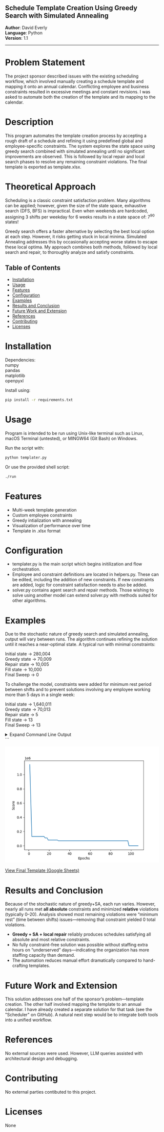## Schedule Template Creation Using Greedy Search with Simulated Annealing

**Author**: David Everly  
**Language**: Python  
**Version**: 1.1   

---

# Problem Statement  
The project sponsor described issues with the existing scheduling workflow, which involved manually creating a schedule template and mapping it onto an annual calendar. Conflicting employee and business constraints resulted in excessive meetings and constant revisions. I was asked to automate both the creation of the template and its mapping to the calendar. 
  
# Description  
This program automates the template creation process by accepting a rough draft of a schedule and refining it using predefined global and employee-specific constraints. The system explores the state space using greedy search combined with simulated annealing until no significant improvements are observed. This is followed by local repair and local search phases to resolve any remaining constraint violations. The final template is exported as template.xlsx.

# Theoretical Approach
Scheduling is a classic constraint satisfaction problem. Many algorithms can be applied; however, given the size of the state space, exhaustive search (DFS, BFS) is impractical. Even when weekends are hardcoded, assigning 3 shifts per weekday for 6 weeks results in a state space of: 7<sup>90</sup> states!  

Greedy search offers a faster alternative by selecting the best local option at each step. However, it risks getting stuck in local minima. Simulated Annealing addresses this by occasionally accepting worse states to escape these local optima. My approach combines both methods, followed by local search and repair, to thoroughly analyze and satisfy constraints.

## Table of Contents
- [Installation](#installation)
- [Usage](#usage)
- [Features](#features)
- [Configuration](#configuration)
- [Examples](#examples)
- [Results and Conclusion](#results-and-conclusion)
- [Future Work and Extension](#future-work-and-extension)
- [References](#references)
- [Contributing](#contributing)
- [Licenses](#licenses)

# Installation
Dependencies:   
numpy  
pandas  
matplotlib  
openpyxl  

Install using:  
```bash
pip install -r requirements.txt  
```  

# Usage
Program is intended to be run using Unix-like terminal such as Linux, macOS Terminal (untested), or MINGW64 (Git Bash) on Windows.  

Run the script with: 
```bash 
python templater.py 
```  
Or use the provided shell script:    
```bash
./run  
```

# Features  
- Multi-week template generation  
- Custom employee constraints  
- Greedy intialization with annealing  
- Visualization of performance over time  
- Template in .xlsx format  

# Configuration  
- templater.py is the main script which begins initilization and flow orchestration.  
- Employee and constraint definitions are located in helpers.py.  These can be edited, including the addition of new constraints.  If new constraints are added, logic for constraint satisfaction needs to also be added.
- solver.py contains agent search and repair methods. Those wishing to solve using another model can extend solver.py with methods suited for other algorithms.  

# Examples  
Due to the stochastic nature of greedy search and simulated annealing, output will vary between runs. The algorithm continues refining the solution until it reaches a near-optimal state. A typical run with minimal constraints:    

Initial state -> 280,004  
Greedy state  -> 70,009  
Repair state  -> 10,005  
Fill state    -> 10,000  
Final Sweep   -> 0  

To challenge the model, constraints were added for minimum rest period between shifts and to prevent solutions involving any employee working more than 5 days in a single week:  

Initial state -> 1,640,011  
Greedy state  -> 70,013  
Repair state  -> 5   
Fill state    -> 13  
Final Sweep   -> 13  

<details>
<summary>Expand Command Line Output</summary>

```text  
$ ./run
Total required shifts over 6 weeks: 99 (Total Hours: 1188)
Total available hours from staff: 1560.0
✅ Staff-hour capacity seems sufficient.
Week: 0
Day 0: Josh,Britt | Night: Ashley
Day 1: Britt,UNFILLED | Night: Megan
Day 2: Kati,UNFILLED | Night: Liz
Day 3: Josh,Britt | Night: Ashley
Day 4: Josh,UNFILLED | Night: Ashley
Day 5: David,Kati | Night: Liz
Day 6: David,Kati | Night: Liz
Week: 1
Day 0: Kati,Britt | Night: Liz
Day 1: Britt,UNFILLED | Night: Josh
Day 2: David,Megan | Night: Ashley
Day 3: Kati,Britt | Night: Liz
Day 4: Kati,UNFILLED | Night: Liz
Day 5: Megan,UNFILLED | Night: Ashley
Day 6: Megan,UNFILLED | Night: Ashley
Week: 2
Day 0: Megan,Britt | Night: Ashley
Day 1: Britt,UNFILLED | Night: Megan
Day 2: Josh,UNFILLED | Night: Liz
Day 3: Megan,Britt | Night: Ashley
Day 4: Megan,UNFILLED | Night: Ashley
Day 5: David,Josh | Night: Liz
Day 6: David,Josh | Night: Liz
Week: 3
Day 0: Josh,Megan | Night: Liz
Day 1: Kati,UNFILLED | Night: Megan
Day 2: David,Britt | Night: Ashley
Day 3: Josh,Megan | Night: Liz
Day 4: Josh,UNFILLED | Night: Liz
Day 5: Britt,UNFILLED | Night: Ashley
Day 6: Britt,UNFILLED | Night: Ashley
Week: 4
Day 0: Britt,Kati | Night: Ashley
Day 1: Kati,UNFILLED | Night: Josh
Day 2: Megan,UNFILLED | Night: Liz
Day 3: Britt,Josh | Night: Ashley
Day 4: Britt,UNFILLED | Night: Ashley
Day 5: David,Megan | Night: Liz
Day 6: David,Megan | Night: Liz
Week: 5
Day 0: Megan,Britt | Night: Liz
Day 1: Britt,UNFILLED | Night: Megan
Day 2: David,Josh | Night: Ashley
Day 3: Megan,Britt | Night: Liz
Day 4: Megan,UNFILLED | Night: Liz
Day 5: Josh,UNFILLED | Night: Ashley
Day 6: Josh,UNFILLED | Night: Ashley

Starting Score: 1640011     
Starting greedy initialization…
-----------------Greedy Phase Complete--------------    
Greedy best state
Week: 0
Day 0: Megan,Britt | Night: Ashley
Day 1: Britt,UNFILLED | Night: Megan
Day 2: Kati,Josh | Night: Liz
Day 3: Josh,Britt | Night: Ashley
Day 4: Josh,UNFILLED | Night: Ashley
Day 5: David,Kati | Night: Liz
Day 6: David,Kati | Night: Liz
Week: 1
Day 0: Kati,Britt | Night: Liz
Day 1: Britt,UNFILLED | Night: Josh
Day 2: David,Megan | Night: Ashley
Day 3: Kati,Britt | Night: Liz
Day 4: Kati,UNFILLED | Night: Liz
Day 5: Megan,UNFILLED | Night: Ashley
Day 6: Megan,UNFILLED | Night: Ashley
Week: 2
Day 0: Megan,Britt | Night: Ashley
Day 1: Britt,UNFILLED | Night: Megan
Day 2: Josh,Kati | Night: Liz
Day 3: Megan,Kati | Night: Ashley
Day 4: Megan,UNFILLED | Night: Ashley
Day 5: David,Josh | Night: Liz
Day 6: David,Josh | Night: Liz
Week: 3
Day 0: Josh,Britt | Night: Liz
Day 1: Britt,UNFILLED | Night: Megan
Day 2: David,Megan | Night: Ashley
Day 3: Josh,Megan | Night: Liz
Day 4: Josh,UNFILLED | Night: Liz
Day 5: Britt,UNFILLED | Night: Ashley
Day 6: Britt,UNFILLED | Night: Ashley
Week: 4
Day 0: Britt,Kati | Night: Ashley
Day 1: Kati,UNFILLED | Night: Josh
Day 2: Megan,Kati | Night: Liz
Day 3: Britt,Josh | Night: Ashley
Day 4: Britt,UNFILLED | Night: Ashley
Day 5: David,Megan | Night: Liz
Day 6: David,Megan | Night: Liz
Week: 5
Day 0: Josh,Britt | Night: Liz
Day 1: Britt,UNFILLED | Night: Megan
Day 2: David,Megan | Night: Ashley
Day 3: Megan,Josh | Night: Liz
Day 4: Britt,UNFILLED | Night: Liz
Day 5: Josh,UNFILLED | Night: Ashley
Day 6: Josh,UNFILLED | Night: Ashley

Score: 70013
Starting post-Greedy repair…
Repair: swapped Megan@000 with Kati@020 70013→60013     
Repair: swapped Megan@200 with Josh@030 60013→50021     
Repair: swapped Josh@021 with Kati@000 50021→50019      
Repair: swapped Britt@031 with Josh@040 50019→50018     
Repair: swapped Josh@200 with Kati@021 50018→20015      
Repair: swapped Josh@000 with Kati@140 20015→20014      
Repair: swapped Megan@212 with Josh@220 20014→10014     
Repair: swapped Britt@301 with Kati@231 10014→10013     
Repair: swapped Kati@221 with Josh@330 10013→10010      
Repair: swapped Britt@310 with Josh@300 10010→10009     
Repair: swapped Josh@412 with Ashley@402 10009→10008    
Repair: swapped Ashley@412 with Megan@512 10008→11      
Repair: swapped Josh@500 with Megan@412 11→9
Repair: swapped Ashley@512 with Josh@402 9→7
Repair: swapped Josh@412 with Ashley@402 7→6
Repair: swapped Josh@512 with Ashley@522 6→5
Finished repairs in 17 No further repairs after 17 epochs
After Repair state
Week: 0
Day 0: Kati,Britt | Night: Ashley
Day 1: Britt,UNFILLED | Night: Megan
Day 2: Megan,Josh | Night: Liz
Day 3: Megan,Josh | Night: Ashley
Day 4: Britt,UNFILLED | Night: Ashley
Day 5: David,Kati | Night: Liz
Day 6: David,Kati | Night: Liz
Week: 1
Day 0: Kati,Britt | Night: Liz
Day 1: Britt,UNFILLED | Night: Josh
Day 2: David,Megan | Night: Ashley
Day 3: Kati,Britt | Night: Liz
Day 4: Josh,UNFILLED | Night: Liz
Day 5: Megan,UNFILLED | Night: Ashley
Day 6: Megan,UNFILLED | Night: Ashley
Week: 2
Day 0: Kati,Britt | Night: Ashley
Day 1: Britt,UNFILLED | Night: Josh
Day 2: Megan,Josh | Night: Liz
Day 3: Megan,Britt | Night: Ashley
Day 4: Megan,UNFILLED | Night: Ashley
Day 5: David,Josh | Night: Liz
Day 6: David,Josh | Night: Liz
Week: 3
Day 0: Britt,Kati | Night: Liz
Day 1: Josh,UNFILLED | Night: Megan
Day 2: David,Megan | Night: Ashley
Day 3: Kati,Megan | Night: Liz
Day 4: Josh,UNFILLED | Night: Liz
Day 5: Britt,UNFILLED | Night: Ashley
Day 6: Britt,UNFILLED | Night: Ashley
Week: 4
Day 0: Britt,Kati | Night: Josh
Day 1: Kati,UNFILLED | Night: Ashley
Day 2: Megan,Kati | Night: Liz
Day 3: Britt,Josh | Night: Ashley
Day 4: Britt,UNFILLED | Night: Ashley
Day 5: David,Megan | Night: Liz
Day 6: David,Megan | Night: Liz
Week: 5
Day 0: Megan,Britt | Night: Liz
Day 1: Britt,UNFILLED | Night: Ashley
Day 2: David,Megan | Night: Josh
Day 3: Megan,Josh | Night: Liz
Day 4: Britt,UNFILLED | Night: Liz
Day 5: Josh,UNFILLED | Night: Ashley
Day 6: Josh,UNFILLED | Night: Ashley

Score: 5
-----------------Repair Phase Complete--------------    
Filling Minimums…
After Filling state
Week: 0
Day 0: Kati,Britt | Night: Ashley
Day 1: Britt,UNFILLED | Night: Megan
Day 2: Megan,Josh | Night: Liz
Day 3: Megan,Josh | Night: Ashley
Day 4: Britt,UNFILLED | Night: Ashley
Day 5: David,Kati | Night: Liz
Day 6: David,Kati | Night: Liz
Week: 1
Day 0: Kati,Britt | Night: Liz
Day 1: Britt,UNFILLED | Night: Josh
Day 2: David,Megan | Night: Ashley
Day 3: Kati,Britt | Night: Liz
Day 4: Josh,UNFILLED | Night: Liz
Day 5: Megan,UNFILLED | Night: Ashley
Day 6: Megan,UNFILLED | Night: Ashley
Week: 2
Day 0: Kati,Britt | Night: Ashley
Day 1: Britt,UNFILLED | Night: Josh
Day 2: Megan,Josh | Night: Liz
Day 3: Megan,Britt | Night: Ashley
Day 4: Megan,UNFILLED | Night: Ashley
Day 5: David,Josh | Night: Liz
Day 6: David,Josh | Night: Liz
Week: 3
Day 0: Britt,Kati | Night: Liz
Day 1: Josh,UNFILLED | Night: Megan
Day 2: David,Megan | Night: Ashley
Day 3: Kati,Megan | Night: Liz
Day 4: Josh,UNFILLED | Night: Liz
Day 5: Britt,UNFILLED | Night: Ashley
Day 6: Britt,UNFILLED | Night: Ashley
Week: 4
Day 0: Britt,Kati | Night: Josh
Day 1: Kati,UNFILLED | Night: Ashley
Day 2: Megan,Kati | Night: Liz
Day 3: Britt,Josh | Night: Ashley
Day 4: Britt,UNFILLED | Night: Ashley
Day 5: David,Megan | Night: Liz
Day 6: David,Megan | Night: Liz
Week: 5
Day 0: Megan,Britt | Night: Liz
Day 1: Britt,UNFILLED | Night: Ashley
Day 2: David,Megan | Night: Josh
Day 3: Megan,Josh | Night: Liz
Day 4: Britt,UNFILLED | Night: Liz
Day 5: Josh,UNFILLED | Night: Ashley
Day 6: Josh,UNFILLED | Night: Ashley

Score: 13
-----------------Fill Phase Complete--------------      
Final Sweep…
After Sweep state
Week: 0
Day 0: Kati,Britt | Night: Ashley
Day 1: Britt,Josh | Night: Megan
Day 2: Megan,Josh | Night: Liz
Day 3: Megan,Josh | Night: Ashley
Day 4: Britt,Josh | Night: Ashley
Day 5: David,Kati | Night: Liz
Day 6: David,Kati | Night: Liz
Week: 1
Day 0: Kati,Britt | Night: Liz
Day 1: Britt,UNFILLED | Night: Josh
Day 2: David,Megan | Night: Ashley
Day 3: Kati,Britt | Night: Liz
Day 4: Josh,Kati | Night: Liz
Day 5: Megan,UNFILLED | Night: Ashley
Day 6: Megan,UNFILLED | Night: Ashley
Week: 2
Day 0: Kati,Britt | Night: Ashley
Day 1: Britt,Kati | Night: Josh
Day 2: Megan,Josh | Night: Liz
Day 3: Megan,Britt | Night: Ashley
Day 4: Megan,Kati | Night: Ashley
Day 5: David,Josh | Night: Liz
Day 6: David,Josh | Night: Liz
Week: 3
Day 0: Britt,Kati | Night: Liz
Day 1: Josh,UNFILLED | Night: Megan
Day 2: David,Megan | Night: Ashley
Day 3: Kati,Megan | Night: Liz
Day 4: Josh,Kati | Night: Liz
Day 5: Britt,UNFILLED | Night: Ashley
Day 6: Britt,UNFILLED | Night: Ashley
Week: 4
Day 0: Britt,Kati | Night: Josh
Day 1: Kati,UNFILLED | Night: Ashley
Day 2: Megan,Kati | Night: Liz
Day 3: Britt,Josh | Night: Ashley
Day 4: Britt,UNFILLED | Night: Ashley
Day 5: David,Megan | Night: Liz
Day 6: David,Megan | Night: Liz
Week: 5
Day 0: Megan,Britt | Night: Liz
Day 1: Britt,Kati | Night: Ashley
Day 2: David,Megan | Night: Josh
Day 3: Megan,Josh | Night: Liz
Day 4: Britt,Kati | Night: Liz
Day 5: Josh,Kati | Night: Ashley
Day 6: Josh,UNFILLED | Night: Ashley

Score: 13
-----------------Template Complete--------------        
Final Score: 13

--- Final Best Solution --- 
Week: 0
Day 0: Kati,Britt | Night: Ashley
Day 1: Britt,Josh | Night: Megan
Day 2: Megan,Josh | Night: Liz
Day 3: Megan,Josh | Night: Ashley
Day 4: Britt,Josh | Night: Ashley
Day 5: David,Kati | Night: Liz
Day 6: David,Kati | Night: Liz
Week: 1
Day 0: Kati,Britt | Night: Liz
Day 1: Britt,UNFILLED | Night: Josh
Day 2: David,Megan | Night: Ashley
Day 3: Kati,Britt | Night: Liz
Day 4: Josh,Kati | Night: Liz
Day 5: Megan,UNFILLED | Night: Ashley
Day 6: Megan,UNFILLED | Night: Ashley
Week: 2
Day 0: Kati,Britt | Night: Ashley
Day 1: Britt,Kati | Night: Josh
Day 2: Megan,Josh | Night: Liz
Day 3: Megan,Britt | Night: Ashley
Day 4: Megan,Kati | Night: Ashley
Day 5: David,Josh | Night: Liz
Day 6: David,Josh | Night: Liz
Week: 3
Day 0: Britt,Kati | Night: Liz
Day 1: Josh,UNFILLED | Night: Megan
Day 2: David,Megan | Night: Ashley
Day 3: Kati,Megan | Night: Liz
Day 4: Josh,Kati | Night: Liz
Day 5: Britt,UNFILLED | Night: Ashley
Day 6: Britt,UNFILLED | Night: Ashley
Week: 4
Day 0: Britt,Kati | Night: Josh
Day 1: Kati,UNFILLED | Night: Ashley
Day 2: Megan,Kati | Night: Liz
Day 3: Britt,Josh | Night: Ashley
Day 4: Britt,UNFILLED | Night: Ashley
Day 5: David,Megan | Night: Liz
Day 6: David,Megan | Night: Liz
Week: 5
Day 0: Megan,Britt | Night: Liz
Day 1: Britt,Kati | Night: Ashley
Day 2: David,Megan | Night: Josh
Day 3: Megan,Josh | Night: Liz
Day 4: Britt,Kati | Night: Liz
Day 5: Josh,Kati | Night: Ashley
Day 6: Josh,UNFILLED | Night: Ashley

Josh relative violation Day Shifts Per Week on 011      
Josh relative violation Consecutive Days on 011
Josh relative violation Day Shifts Per Week on 021      
Josh relative violation Consecutive Days on 021
Josh relative violation Day Shifts Per Week on 031      
Josh relative violation Consecutive Days on 031
Josh relative violation Day Shifts Per Week on 041      
Britt relative violation Minimum Rest on 231
Ashley relative violation Minimum Rest on 412
Megan relative violation Minimum Rest on 500
Ashley relative violation Minimum Rest on 512
Global Abs Violation: 0
Global Rel Violation: 0
Staff Abs Violation: 0
Staff Rel Violation: 13
Final Score: 13
UNFILLED: 108 hrs worked total
David: 108 hrs worked total
Josh: 216 hrs worked total
Kati: 216 hrs worked total
Britt: 216 hrs worked total
Liz: 216 hrs worked total
Megan: 216 hrs worked total
Ashley: 216 hrs worked total
UNFILLED:
  Weeks 0-1: 36 hrs
  Weeks 2-3: 36 hrs
  Weeks 4-5: 36 hrs
David:
  Weeks 0-1: 36 hrs
  Weeks 2-3: 36 hrs
  Weeks 4-5: 36 hrs
Josh:
  Weeks 0-1: 72 hrs
  Weeks 2-3: 72 hrs
  Weeks 4-5: 72 hrs
Kati:
  Weeks 0-1: 72 hrs
  Weeks 2-3: 72 hrs
  Weeks 4-5: 72 hrs
Britt:
  Weeks 0-1: 72 hrs
  Weeks 2-3: 72 hrs
  Weeks 4-5: 72 hrs
Liz:
  Weeks 0-1: 72 hrs
  Weeks 2-3: 72 hrs
  Weeks 4-5: 72 hrs
Megan:
  Weeks 0-1: 72 hrs
  Weeks 2-3: 72 hrs
  Weeks 4-5: 72 hrs
Ashley:
  Weeks 0-1: 72 hrs
  Weeks 2-3: 72 hrs
  Weeks 4-5: 72 hrs
  ```
</details> ```  

![Score by Epoch chart showing improvement over training](Results/Score_by_Epoch.png) 

<a href="https://docs.google.com/spreadsheets/d/1pQ2ikx7xCO3GEW18450oJszRIT6FUK3cu3nQw0aWBz8/edit?usp=sharing"
   target="_blank" rel="noopener noreferrer">View Final Template (Google Sheets)
</a>


# Results and Conclusion
Because of the stochastic nature of greedy+SA, each run varies. However, nearly all runs met **all absolute** constraints and minimized **relative** violations (typically 0–20). Analysis showed most remaining violations were “minimum rest” (time between shifts) issues—removing that constraint yielded 0 total violations.  

- **Greedy + SA + local repair** reliably produces schedules satisfying all absolute and most relative constraints.  
- No fully constraint-free solution was possible without staffing extra hours on “underserved” days—indicating the organization has more staffing capacity than demand.  
- The automation reduces manual effort dramatically compared to hand-crafting templates.  

# Future Work and Extension  
This solution addresses one half of the sponsor’s problem—template creation. The other half involved mapping the template to an annual calendar. I have already created a separate solution for that task (see the "Scheduler" on GitHub). A natural next step would be to integrate both tools into a unified workflow.

# References  
No external sources were used. However, LLM queries assisted with architectural design and debugging.  

# Contributing  
No external parties contibuted to this project.  

# Licenses  
None